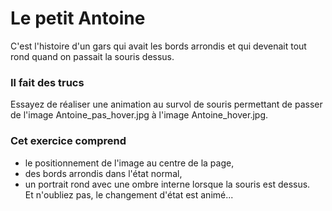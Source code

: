 # Le petit Antoine  
C'est l'histoire d'un gars qui avait les bords arrondis et qui devenait tout rond quand on passait la souris dessus.    
### Il fait des trucs  
Essayez de réaliser une animation au survol de souris permettant de passer de l'image Antoine_pas_hover.jpg à l'image Antoine_hover.jpg.  
### Cet exercice comprend  
- le positionnement de l'image au centre de la page,  
- des bords arrondis dans l'état normal,  
- un portrait rond avec une ombre interne lorsque la souris est dessus.  
Et n'oubliez pas, le changement d'état est animé...
